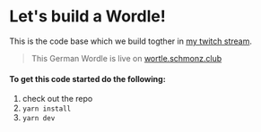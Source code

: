 # Let's build a Wordle!

This is the code base which we build togther in [my twitch stream](https://www.twitch.tv/d40b_codes).

> This German Wordle is live on [wortle.schmonz.club](https://wortle.schmonz.club)

#### To get this code started do the following:

1. check out the repo
2. `yarn install`
3. `yarn dev`
